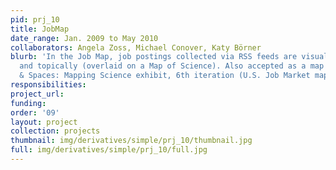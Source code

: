 ```yaml
---
pid: prj_10
title: JobMap
date_range: Jan. 2009 to May 2010
collaborators: Angela Zoss, Michael Conover, Katy Börner
blurb: 'In the Job Map, job postings collected via RSS feeds are visualized geospatially
  and topically (overlaid on a Map of Science). Also accepted as a map to the Places
  & Spaces: Mapping Science exhibit, 6th iteration (U.S. Job Market map).'
responsibilities: 
project_url: 
funding: 
order: '09'
layout: project
collection: projects
thumbnail: img/derivatives/simple/prj_10/thumbnail.jpg
full: img/derivatives/simple/prj_10/full.jpg
---
```


